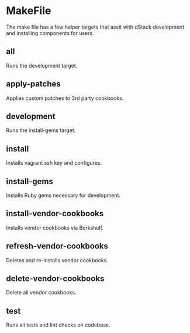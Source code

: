 MakeFile
========

The make file has a few helper targets that assit with dStack development and
installing components for users.

all
---

Runs the development target.

apply-patches
-------------

Applies custom patches to 3rd party cookbooks.

development
-------------

Runs the install-gems target.

install
-------

Installs vagrant ssh key and configures.

install-gems
------------

Installs Ruby gems necessary for development.

install-vendor-cookbooks
------------------------

Installs vendor cookbooks via Berkshelf.

refresh-vendor-cookbooks
------------------------

Deletes and re-installs vendor cookbooks.

delete-vendor-cookbooks
------------------------

Delete all vendor cookbooks.

test
----

Runs all tests and lint checks on codebase.
